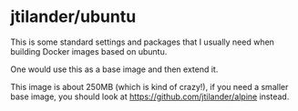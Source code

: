 # jtilander/ubuntu

This is some standard settings and packages that I usually need when building Docker images based on ubuntu. 

One would use this as a base image and then extend it.

This image is about 250MB (which is kind of crazy!), if you need a smaller base image, you should look at https://github.com/jtilander/alpine instead.



